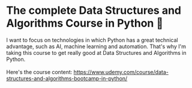 # The complete Data Structures and Algorithms Course in Python 🐍

I want to focus on technologies in which Python has a great technical advantage, such as AI, machine learning and automation. That's why I'm taking this course to get really good at Data Structures and Algorithms in Python. <br><br>
Here's the course content: https://www.udemy.com/course/data-structures-and-algorithms-bootcamp-in-python/
